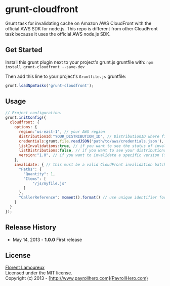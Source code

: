 # grunt-cloudfront

Grunt task for invalidating cache on Amazon AWS CloudFront with the official AWS SDK for node.js.
This repo is different from other CloudFront task because it uses the official AWS node.js SDK.
## Get Started

Install this grunt plugin next to your project's grunt.js gruntfile with: `npm install grunt-cloudfront --save-dev`

Then add this line to your project's `Gruntfile.js` gruntfile:

```javascript
grunt.loadNpmTasks('grunt-cloudfront');
```

## Usage

```javascript
// Project configuration.
grunt.initConfig({
  cloudfront: {
    options: {
      region:'us-east-1', // your AWS region
      distributionId:"YOUR_DISTRIBUTION_ID", // DistributionID where files are stored
      credentials:grunt.file.readJSON('path/to/aws/credentials.json'), // !!Load them from a gitignored file
      listInvalidations:true, // if you want to see the status of invalidations
      listDistributions:false, // if you want to see your distributions list in the console
      version:"1.0", // if you want to invalidate a specific version (file-1.0.js)
    },
    invalidate: { // this must be a valid CloudFront invalidation batch
      "Paths": {
        "Quantity": 1,
        "Items": [
            "/js/myfile.js"
        ]
      },
      "CallerReference": moment().format() // use unique identifier for this invalidation
    }
  }
});
```

## Release History
* May 14, 2013 - __1.0.0__ First release

## License
[Florent Lamoureux](http://twitter.com/flrent)  
Licensed under the MIT license.  
Copyright (c) 2013 - [http://www.payrollhero.com](PayrollHero.com)

